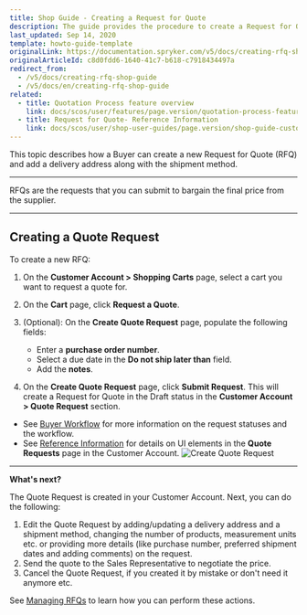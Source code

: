 ```yaml
---
title: Shop Guide - Creating a Request for Quote
description: The guide provides the procedure to create a Request for Quote in the cart.
last_updated: Sep 14, 2020
template: howto-guide-template
originalLink: https://documentation.spryker.com/v5/docs/creating-rfq-shop-guide
originalArticleId: c8d0fdd6-1640-41c7-b618-c7918434497a
redirect_from:
  - /v5/docs/creating-rfq-shop-guide
  - /v5/docs/en/creating-rfq-shop-guide
related:
  - title: Quotation Process feature overview
    link: docs/scos/user/features/page.version/quotation-process-feature-overview.html
  - title: Request for Quote- Reference Information
    link: docs/scos/user/shop-user-guides/page.version/shop-guide-customer-account/references/request-for-quote-reference-information.html
---
```


This topic describes how a Buyer can create a new Request for Quote (RFQ) and add a delivery address along with the shipment method.
___
RFQs are the requests that you can submit to bargain the final price from the supplier.
___

## Creating a Quote Request
To create a new RFQ:

1. On the **Customer Account > Shopping Carts** page, select a cart you want to request a quote for.
2. On the **Cart** page, click **Request a Quote**.

3. (Optional): On the **Create Quote Request** page, populate the following fields:
    * Enter a **purchase order number**.
    * Select a due date in the **Do not ship later than** field.
    * Add the **notes**.

4. On the **Create Quote Request** page, click **Submit Request**. This will create a Request for Quote in the Draft status in the **Customer Account > Quote Request** section.

* See [Buyer Workflow](/docs/scos/user/features/{{page.version}}/quotation-process-feature-overview.html#buyer-workflow) for more information on the request statuses and the workflow.
* See [Reference Information](/docs/scos/user/shop-user-guides/{{page.version}}/shop-guide-customer-account/references/request-for-quote-reference-information.html) for details on UI elements in the **Quote Requests** page in the Customer Account.
![Create Quote Request](https://spryker.s3.eu-central-1.amazonaws.com/docs/User+Guides/Shop+User+Guides/RFQ/Shop+Guide+-+Creating+a+Request+for+Quote/create-quote-request.png)

***
**What's next?**

The Quote Request is created in your Customer Account. Next, you can do the following:

1. Edit the Quote Request by adding/updating a delivery address and a shipment method, changing the number of products, measurement units etc. or providing more details (like purchase number, preferred shipment dates and adding comments) on the request.
2. Send the quote to the Sales Representative to negotiate the price.
3. Cancel the Quote Request, if you created it by mistake or don't need it anymore etc.

See [Managing RFQs](/docs/scos/user/shop-user-guides/{{page.version}}/shop-guide-customer-account/shop-guide-quote-requests/shop-guide-managing-requests-for-quotes-for-a-buyer.html) to learn how you can perform these actions.
